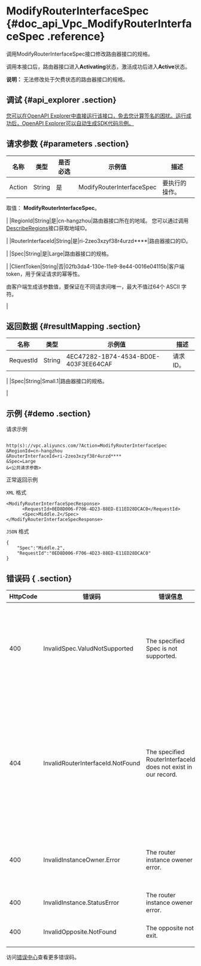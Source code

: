 # ModifyRouterInterfaceSpec {#doc_api_Vpc_ModifyRouterInterfaceSpec .reference}

调用ModifyRouterInterfaceSpec接口修改路由器接口的规格。

调用本接口后，路由器接口进入**Activating**状态，激活成功后进入**Active**状态。

**说明：** 无法修改处于欠费状态的路由器接口的规格。

## 调试 {#api_explorer .section}

[您可以在OpenAPI Explorer中直接运行该接口，免去您计算签名的困扰。运行成功后，OpenAPI Explorer可以自动生成SDK代码示例。](https://api.aliyun.com/#product=Vpc&api=ModifyRouterInterfaceSpec&type=RPC&version=2016-04-28)

## 请求参数 {#parameters .section}

|名称|类型|是否必选|示例值|描述|
|--|--|----|---|--|
|Action|String|是|ModifyRouterInterfaceSpec|要执行的操作。

 取值： **ModifyRouterInterfaceSpec**。

 |
|RegionId|String|是|cn-hangzhou|路由器接口所在的地域。 您可以通过调用[DescribeRegions](~~36063~~)接口获取地域ID。

 |
|RouterInterfaceId|String|是|ri-2zeo3xzyf38r4urzd\*\*\*\*|路由器接口的ID。

 |
|Spec|String|是|Large|路由器接口的规格。

 |
|ClientToken|String|否|02fb3da4-130e-11e9-8e44-0016e04115b|客户端token，用于保证请求的幂等性。

 由客户端生成该参数值，要保证在不同请求间唯一，最大不值过64个 ASCII 字符。

 |

## 返回数据 {#resultMapping .section}

|名称|类型|示例值|描述|
|--|--|---|--|
|RequestId|String|4EC47282-1B74-4534-BD0E-403F3EE64CAF|请求ID。

 |
|Spec|String|Small.1|路由器接口的规格。

 |

## 示例 {#demo .section}

请求示例

``` {#request_demo}

http(s)://vpc.aliyuncs.com/?Action=ModifyRouterInterfaceSpec
&RegionId=cn-hangzhou
&RouterInterfaceId=ri-2zeo3xzyf38r4urzd****
&Spec=Large
&<公共请求参数>

```

正常返回示例

`XML` 格式

``` {#xml_return_success_demo}
<ModifyRouterInterfaceSpecResponse>
      <RequestId>0ED8D006-F706-4D23-88ED-E11ED28DCAC0</RequestId>
      <Spec>Middle.2</Spec>
</ModifyRouterInterfaceSpecResponse>
```

`JSON` 格式

``` {#json_return_success_demo}
{
	"Spec":"Middle.2",
	"RequestId":"0ED8D006-F706-4D23-88ED-E11ED28DCAC0"
}
```

## 错误码 { .section}

|HttpCode|错误码|错误信息|描述|
|--------|---|----|--|
|400|InvalidSpec.ValudNotSupported|The specified Spec is not supported.|该规格不支持该操作，请您更换规格后重试。|
|404|InvalidRouterInterfaceId.NotFound|The specified RouterInterfaceId does not exist in our record.|指定的路由器接口不存在，请您检查填写的路由器接口是否正确。|
|400|InvalidInstanceOwner.Error|The router instance owener error.|路由器不属于您的账号。|
|400|InvalidInstance.StatusError|The router instance owener error.|实例状态错误|
|400|InvalidOpposite.NotFound|The opposite not exit.|对端不存在。|

访问[错误中心](https://error-center.aliyun.com/status/product/Vpc)查看更多错误码。

